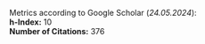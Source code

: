 Metrics according to Google Scholar (_24.05.2024_):<br/>
**h-Index:** 10<br/>
**Number of Citations:** 376<br/>
